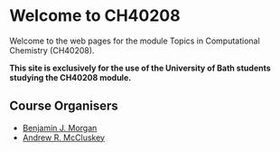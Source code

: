 # Welcome to CH40208

Welcome to the web pages for the module Topics in Computational Chemistry (CH40208). 

**This site is exclusively for the use of the University of Bath students studying the CH40208 module.**


## Course Organisers

- [Benjamin J. Morgan](mailto:b.j.morgan@bath.ac.uk)
- [Andrew R. McCluskey](mailto:andrew.mccluskey@diamond.ac.uk)
